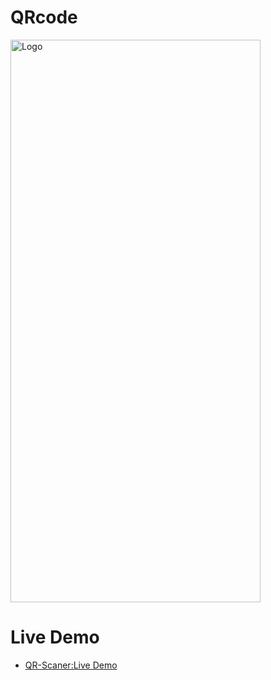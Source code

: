 # QRcode


 <img src="https://mohammedshamseerpvofficial.github.io/QRScaner-flutter-web/image/Screenshot%202023-01-24%20at%208.31.54%20PM.png" alt="Logo" width="400" height="900">

# Live Demo

- [QR-Scaner:Live Demo](https://mohammedshamseerpvofficial.github.io/QRScaner-flutter-web/host/)



